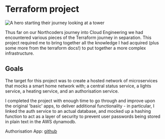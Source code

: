 # Terraform project

![A hero starting their journey looking at a tower](./media/images/journey.png "A hero starting their journey looking at a tower")

Thus far on our Northcoders journey into Cloud Engineering we had encountered various pieces of the Terraform journey in separation. This project required me to bring together all the knowledge I had acquired (plus some more from the terraform docs!) to put together a more complex infrastructure.

## Goals

The target for this project was to create a hosted network of microservices that mocks a smart home network with; a central status service, a lights service, a heating service, and an authorisation service.

I completed the project with enough time to go through and improve upon the original 'basic' apps, to deliver additional functionality - in particular, I linked the auth service to an actual database, and mocked up a hashing function to act as a layer of security to prevent user passwords being stored in plain text in the AWS dynamodb.

Authorisation App: [github](https://github.com/CharliW90/terraform-project-auth-app)
